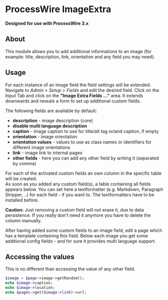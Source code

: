 # ProcessWire ImageExtra

**Designed for use with ProcessWire 3.x**

## About

This module allows you to add additional informations to an image (for example: title, description, link, orientation and any field you may need).

## Usage

For each instance of an image field the field settings will be extended. Navigate to *Admin > Setup > Fields* and edit the desired field. Click on the Input Tab and click on the **"Image Extra Fields ..."** area.
It extends downwards and reveals a form to set up additional custom fields.

The following fields are available by default:

- **description** - image description (core)
- **disable multi language description**
- **caption** - image caption to use for title/alt tag or/and caption, if empty
- **orientation** - image orientation
- **orientation values** - values to use as class names or identifiers for different image orientations
- **link** - image link to internal pages
- **other fields** - here you can add any other field by writing it (separated by comma)

For each of the activated custom fields an own column in the specific table will be created.  
As soon as you added any custom field(s), a table containing all fields appears below.
You can set here a textformatter (e.g. Markdown, Paragraph Stripper, ..) for each field - if you want to. The textformatters have to be installed before.

**Caution:** Just removing a custom field will not erase it, due to data persistence. If you really don't need it anymore you have to delete the column manually.
 
After having added some custom fields to an image field, edit a page which has a template containing this field.
Below each image you get some additional config fields - and for sure it provides multi language support.

## Accessing the values

This is no different than accessing the value of any other field.

```php
$image = $page->image->getRandom();
echo $image->caption;
echo $image->location;
echo $pages->get($image->link)->url;
```
